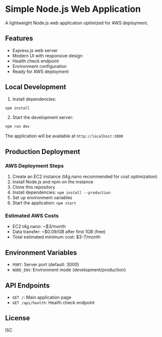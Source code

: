 # Simple Node.js Web Application

A lightweight Node.js web application optimized for AWS deployment.

## Features

- Express.js web server
- Modern UI with responsive design
- Health check endpoint
- Environment configuration
- Ready for AWS deployment

## Local Development

1. Install dependencies:
```bash
npm install
```

2. Start the development server:
```bash
npm run dev
```

The application will be available at `http://localhost:3000`

## Production Deployment

### AWS Deployment Steps

1. Create an EC2 instance (t4g.nano recommended for cost optimization)
2. Install Node.js and npm on the instance
3. Clone this repository
4. Install dependencies: `npm install --production`
5. Set up environment variables
6. Start the application: `npm start`

### Estimated AWS Costs

- EC2 t4g.nano: ~$3/month
- Data transfer: ~$0.09/GB after first 1GB (free)
- Total estimated minimum cost: $3-7/month

## Environment Variables

- `PORT`: Server port (default: 3000)
- `NODE_ENV`: Environment mode (development/production)

## API Endpoints

- `GET /`: Main application page
- `GET /api/health`: Health check endpoint

## License

ISC 